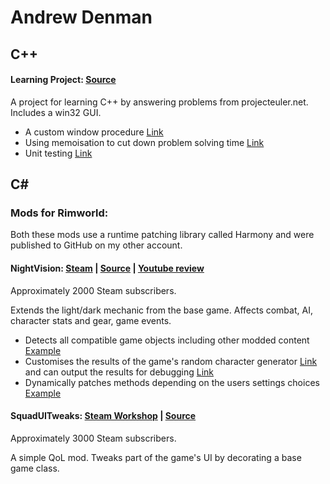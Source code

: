 # Andrew Denman

## C++

#### Learning Project: [Source](https://github.com/asedenman/cpp_learning_project/tree/master/ProjectEuler/src)

A project for learning C++ by answering problems from projecteuler.net. Includes a win32 GUI.

- A custom window procedure [Link](https://github.com/asedenman/cpp_learning_project/blob/master/ProjectEuler/src/windows/ProblemWindow.cpp)
- Using memoisation to cut down problem solving time [Link](https://github.com/asedenman/cpp_learning_project/blob/master/ProjectEuler/src/problems/Prob15.cpp)
- Unit testing [Link](https://github.com/asedenman/cpp_learning_project/blob/master/UnitTests/ProblemTests.cpp)

## C#

### Mods for Rimworld:

Both these mods use a runtime patching library called Harmony and were published to GitHub on my other account.

#### NightVision: [Steam](https://steamcommunity.com/sharedfiles/filedetails/?id=1464989530&searchtext=) | [Source](https://github.com/AndTheManDrew/NightVision/tree/master/NightVision/Source) | [Youtube review](https://www.youtube.com/watch?v=5lTOfqgUMMo)

Approximately 2000 Steam subscribers.

Extends the light/dark mechanic from the base game. Affects combat, AI, character stats and gear, game events.

- Detects all compatible game objects including other modded content [Example](https://github.com/AndTheManDrew/NightVision/blob/master/NightVision/Source/ModInit/Init_Hediffs.cs)
- Customises the results of the game's random character generator [Link](https://github.com/AndTheManDrew/NightVision/blob/master/NightVision/Source/Incidents/SolarRaid_PawnGenerator.cs) and can output the results for debugging [Link](https://github.com/AndTheManDrew/NightVision/blob/master/NightVision/Source/Testing/DebugFlareRaidPawnGenXml.cs)
- Dynamically patches methods depending on the users settings choices [Example](https://github.com/AndTheManDrew/NightVision/blob/master/NightVision/Source/Settings/SettingOption.cs)



#### SquadUITweaks: [Steam Workshop](https://steamcommunity.com/sharedfiles/filedetails/?id=1455382219) | [Source](https://github.com/AndTheManDrew/SquadUITweaks/tree/master/Source)
Approximately 3000 Steam subscribers.

A simple QoL mod. Tweaks part of the game's UI by decorating a base game class.
